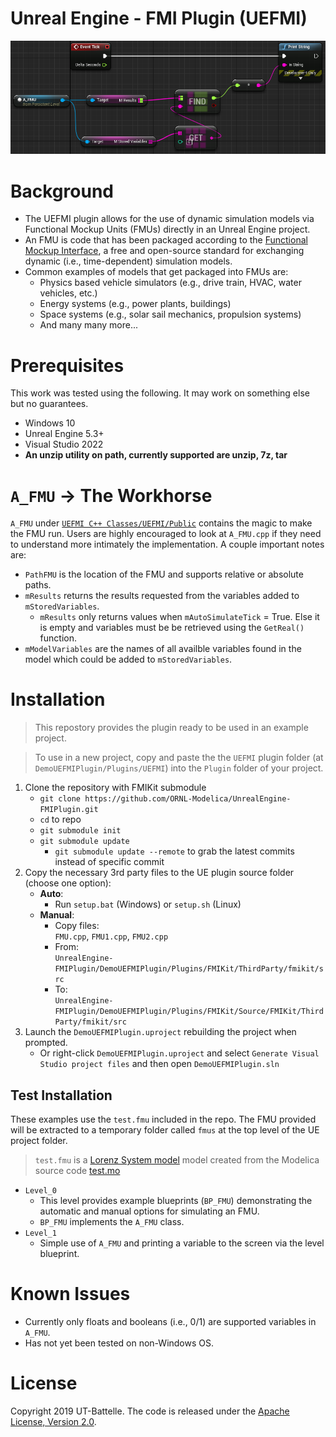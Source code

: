 # Unreal Engine - FMI Plugin (UEFMI)

[![FMU_BP_example](./resources/images/fmuUEBP.PNG)](https://youtu.be/r3NeJKJt4Z8)

# Background
- The UEFMI plugin allows for the use of dynamic simulation models via Functional Mockup Units (FMUs) directly in an Unreal Engine project.
- An FMU is code that has been packaged according to the [Functional Mockup Interface](https://fmi-standard.org/), a free and open-source standard for exchanging dynamic (i.e., time-dependent) simulation models.
- Common examples of models that get packaged into FMUs are:
  - Physics based vehicle simulators (e.g., drive train, HVAC, water vehicles, etc.)
  - Energy systems (e.g., power plants, buildings)
  - Space systems (e.g., solar sail mechanics, propulsion systems)
  - And many many more...

# Prerequisites

This work was tested using the following. It may work on something else but no guarantees.
- Windows 10
- Unreal Engine 5.3+
- Visual Studio 2022
- **An unzip utility on path, currently supported are unzip, 7z, tar**

# `A_FMU` -> The Workhorse

`A_FMU` under [`UEFMI C++ Classes/UEFMI/Public`](./DemoUEFMIPlugin/Plugins/UEFMI/Source/UEFMI/Private/A_FMU.cpp) contains the magic to make the FMU run. Users are highly encouraged to look at `A_FMU.cpp` if they need to understand more intimately the implementation. A couple important notes are:
- `PathFMU` is the location of the FMU and supports relative or absolute paths. 
- `mResults` returns the results requested from the variables added to `mStoredVariables`.
  - `mResults` only returns values when `mAutoSimulateTick` = True. Else it is empty and variables must be be retrieved using the `GetReal()` function.
- `mModelVariables` are the names of all availble variables found in the model which could be added to `mStoredVariables`.

# Installation

> This repostory provides the plugin ready to be used in an example project.

> To use in a new project, copy and paste the the `UEFMI` plugin folder (at `DemoUEFMIPlugin/Plugins/UEFMI`) into the `Plugin` folder of your project.

1. Clone the repository with FMIKit submodule
   - `git clone https://github.com/ORNL-Modelica/UnrealEngine-FMIPlugin.git`
   - `cd` to repo
   - `git submodule init`
   - `git submodule update`
       - `git submodule update --remote` to grab the latest commits instead of specific commit
1. Copy the necessary 3rd party files to the UE plugin source folder (choose one option):
   - **Auto**: 
     - Run `setup.bat` (Windows) or `setup.sh` (Linux)
   - **Manual**:
     - Copy files: <br>`FMU.cpp`, `FMU1.cpp`, `FMU2.cpp` 
     - From: <br> `UnrealEngine-FMIPlugin/DemoUEFMIPlugin/Plugins/FMIKit/ThirdParty/fmikit/src`
     - To: <br> `UnrealEngine-FMIPlugin/DemoUEFMIPlugin/Plugins/FMIKit/Source/FMIKit/ThirdParty/fmikit/src`
1. Launch the `DemoUEFMIPlugin.uproject` rebuilding the project when prompted.
   - Or right-click `DemoUEFMIPlugin.uproject` and select `Generate Visual Studio project files` and then open `DemoUEFMIPlugin.sln`

## Test Installation

These examples use the `test.fmu` included in the repo. The FMU provided will be extracted to a temporary folder called `fmus` at the top level of the UE project folder.

> `test.fmu` is a [Lorenz System model](https://en.wikipedia.org/wiki/Lorenz_system) model created from the Modelica source code [test.mo](./src/test.mo)

- `Level_0`
  - This level provides example blueprints (`BP_FMU`) demonstrating the automatic and manual options for simulating an FMU.
  - `BP_FMU` implements the `A_FMU` class.
- `Level_1`
  - Simple use of  `A_FMU` and printing a variable to the screen via the level blueprint.

# Known Issues

- Currently only floats and booleans (i.e., 0/1) are supported variables in `A_FMU`.
- Has not yet been tested on non-Windows OS.

# License

Copyright 2019 UT-Battelle. The code is released under the [Apache License, Version 2.0](http://www.apache.org/licenses/LICENSE-2.0).